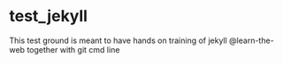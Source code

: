 # test_jekyll
This test ground is meant to have hands on training of jekyll @learn-the-web together with git cmd line
